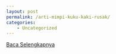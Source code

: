 ```yaml
---
layout: post
permalink: /arti-mimpi-kuku-kaki-rusak/
categories:
    - Uncategorized
---
```


[Baca Selengkapnya](/06)